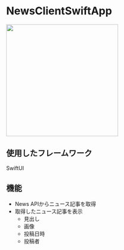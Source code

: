 # NewsClientSwiftApp
<img src="https://user-images.githubusercontent.com/82624334/209466801-523b7fae-6863-4769-8320-d485109f68ac.png" width="300">

## 使用したフレームワーク
SwiftUI

## 機能
* News APIからニュース記事を取得
* 取得したニュース記事を表示
  * 見出し
  * 画像
  * 投稿日時
  * 投稿者
